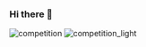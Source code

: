 ### Hi there 👋

![competition](https://road-to-kaggle-grandmaster.vercel.app/api/badges/3655415/competition)
![competition_light](https://road-to-kaggle-grandmaster.vercel.app/api/badges/3655415/competition/light)

<!--
**OFITSEROVLAD/OFITSEROVLAD** is a ✨ _special_ ✨ repository because its `README.md` (this file) appears on your GitHub profile.

Here are some ideas to get you started:

- 🔭 I’m currently working on ...
- 🌱 I’m currently learning ...
- 👯 I’m looking to collaborate on ...
- 🤔 I’m looking for help with ...
- 💬 Ask me about ...
- 📫 How to reach me: ...
- 😄 Pronouns: ...
- ⚡ Fun fact: ...
-->
